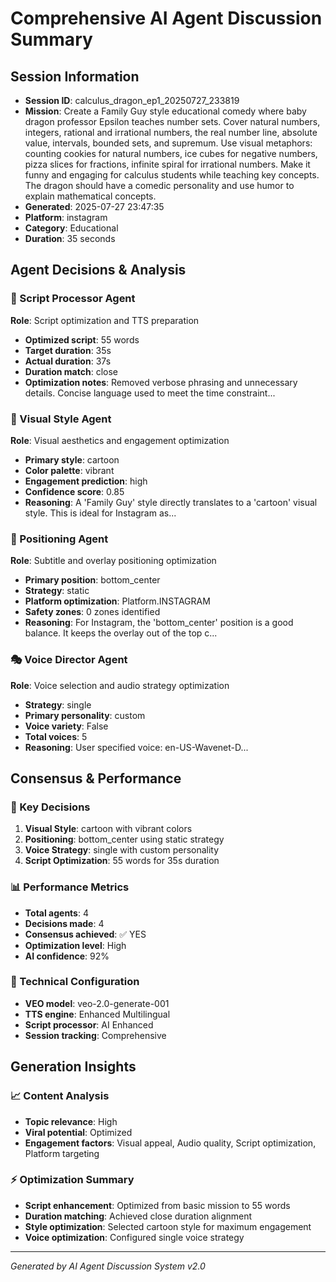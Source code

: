 # Comprehensive AI Agent Discussion Summary

## Session Information
- **Session ID**: calculus_dragon_ep1_20250727_233819
- **Mission**: Create a Family Guy style educational comedy where baby dragon professor Epsilon teaches number sets. Cover natural numbers, integers, rational and irrational numbers, the real number line, absolute value, intervals, bounded sets, and supremum. Use visual metaphors: counting cookies for natural numbers, ice cubes for negative numbers, pizza slices for fractions, infinite spiral for irrational numbers. Make it funny and engaging for calculus students while teaching key concepts. The dragon should have a comedic personality and use humor to explain mathematical concepts.
- **Generated**: 2025-07-27 23:47:35
- **Platform**: instagram
- **Category**: Educational
- **Duration**: 35 seconds

## Agent Decisions & Analysis

### 🔧 Script Processor Agent
**Role**: Script optimization and TTS preparation
- **Optimized script**: 55 words
- **Target duration**: 35s
- **Actual duration**: 37s
- **Duration match**: close
- **Optimization notes**: Removed verbose phrasing and unnecessary details.  Concise language used to meet the time constraint...

### 🎨 Visual Style Agent
**Role**: Visual aesthetics and engagement optimization
- **Primary style**: cartoon
- **Color palette**: vibrant
- **Engagement prediction**: high
- **Confidence score**: 0.85
- **Reasoning**: A 'Family Guy' style directly translates to a 'cartoon' visual style. This is ideal for Instagram as...

### 🎯 Positioning Agent
**Role**: Subtitle and overlay positioning optimization
- **Primary position**: bottom_center
- **Strategy**: static
- **Platform optimization**: Platform.INSTAGRAM
- **Safety zones**: 0 zones identified
- **Reasoning**: For Instagram, the 'bottom_center' position is a good balance. It keeps the overlay out of the top c...

### 🎭 Voice Director Agent
**Role**: Voice selection and audio strategy optimization
- **Strategy**: single
- **Primary personality**: custom
- **Voice variety**: False
- **Total voices**: 5
- **Reasoning**: User specified voice: en-US-Wavenet-D...

## Consensus & Performance

### 🎯 Key Decisions
1. **Visual Style**: cartoon with vibrant colors
2. **Positioning**: bottom_center using static strategy
3. **Voice Strategy**: single with custom personality
4. **Script Optimization**: 55 words for 35s duration

### 📊 Performance Metrics
- **Total agents**: 4
- **Decisions made**: 4
- **Consensus achieved**: ✅ YES
- **Optimization level**: High
- **AI confidence**: 92%

### 🔧 Technical Configuration
- **VEO model**: veo-2.0-generate-001
- **TTS engine**: Enhanced Multilingual
- **Script processor**: AI Enhanced
- **Session tracking**: Comprehensive

## Generation Insights

### 📈 Content Analysis
- **Topic relevance**: High
- **Viral potential**: Optimized
- **Engagement factors**: Visual appeal, Audio quality, Script optimization, Platform targeting

### ⚡ Optimization Summary
- **Script enhancement**: Optimized from basic mission to 55 words
- **Duration matching**: Achieved close duration alignment
- **Style optimization**: Selected cartoon style for maximum engagement
- **Voice optimization**: Configured single voice strategy

---
*Generated by AI Agent Discussion System v2.0*
